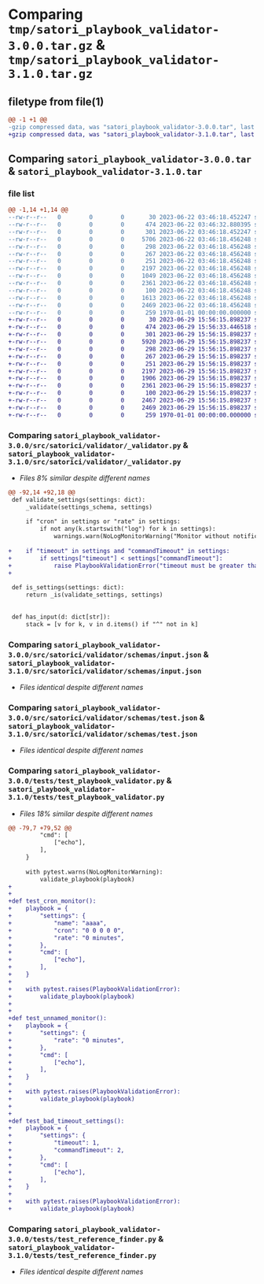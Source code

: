 # Comparing `tmp/satori_playbook_validator-3.0.0.tar.gz` & `tmp/satori_playbook_validator-3.1.0.tar.gz`

## filetype from file(1)

```diff
@@ -1 +1 @@
-gzip compressed data, was "satori_playbook_validator-3.0.0.tar", last modified: Thu Jun 22 03:46:32 2023, max compression
+gzip compressed data, was "satori_playbook_validator-3.1.0.tar", last modified: Thu Jun 29 15:56:33 2023, max compression
```

## Comparing `satori_playbook_validator-3.0.0.tar` & `satori_playbook_validator-3.1.0.tar`

### file list

```diff
@@ -1,14 +1,14 @@
--rw-r--r--   0        0        0       30 2023-06-22 03:46:18.452247 satori_playbook_validator-3.0.0/README.md
--rw-r--r--   0        0        0      474 2023-06-22 03:46:32.880395 satori_playbook_validator-3.0.0/pyproject.toml
--rw-r--r--   0        0        0      301 2023-06-22 03:46:18.452247 satori_playbook_validator-3.0.0/src/satorici/validator/__init__.py
--rw-r--r--   0        0        0     5706 2023-06-22 03:46:18.456248 satori_playbook_validator-3.0.0/src/satorici/validator/_validator.py
--rw-r--r--   0        0        0      298 2023-06-22 03:46:18.456248 satori_playbook_validator-3.0.0/src/satorici/validator/exceptions.py
--rw-r--r--   0        0        0      267 2023-06-22 03:46:18.456248 satori_playbook_validator-3.0.0/src/satorici/validator/schemas/command.json
--rw-r--r--   0        0        0      251 2023-06-22 03:46:18.456248 satori_playbook_validator-3.0.0/src/satorici/validator/schemas/import.json
--rw-r--r--   0        0        0     2197 2023-06-22 03:46:18.456248 satori_playbook_validator-3.0.0/src/satorici/validator/schemas/input.json
--rw-r--r--   0        0        0     1049 2023-06-22 03:46:18.456248 satori_playbook_validator-3.0.0/src/satorici/validator/schemas/settings.json
--rw-r--r--   0        0        0     2361 2023-06-22 03:46:18.456248 satori_playbook_validator-3.0.0/src/satorici/validator/schemas/test.json
--rw-r--r--   0        0        0      100 2023-06-22 03:46:18.456248 satori_playbook_validator-3.0.0/src/satorici/validator/warnings.py
--rw-r--r--   0        0        0     1613 2023-06-22 03:46:18.456248 satori_playbook_validator-3.0.0/tests/test_playbook_validator.py
--rw-r--r--   0        0        0     2469 2023-06-22 03:46:18.456248 satori_playbook_validator-3.0.0/tests/test_reference_finder.py
--rw-r--r--   0        0        0      259 1970-01-01 00:00:00.000000 satori_playbook_validator-3.0.0/PKG-INFO
+-rw-r--r--   0        0        0       30 2023-06-29 15:56:15.898237 satori_playbook_validator-3.1.0/README.md
+-rw-r--r--   0        0        0      474 2023-06-29 15:56:33.446518 satori_playbook_validator-3.1.0/pyproject.toml
+-rw-r--r--   0        0        0      301 2023-06-29 15:56:15.898237 satori_playbook_validator-3.1.0/src/satorici/validator/__init__.py
+-rw-r--r--   0        0        0     5920 2023-06-29 15:56:15.898237 satori_playbook_validator-3.1.0/src/satorici/validator/_validator.py
+-rw-r--r--   0        0        0      298 2023-06-29 15:56:15.898237 satori_playbook_validator-3.1.0/src/satorici/validator/exceptions.py
+-rw-r--r--   0        0        0      267 2023-06-29 15:56:15.898237 satori_playbook_validator-3.1.0/src/satorici/validator/schemas/command.json
+-rw-r--r--   0        0        0      251 2023-06-29 15:56:15.898237 satori_playbook_validator-3.1.0/src/satorici/validator/schemas/import.json
+-rw-r--r--   0        0        0     2197 2023-06-29 15:56:15.898237 satori_playbook_validator-3.1.0/src/satorici/validator/schemas/input.json
+-rw-r--r--   0        0        0     1906 2023-06-29 15:56:15.898237 satori_playbook_validator-3.1.0/src/satorici/validator/schemas/settings.json
+-rw-r--r--   0        0        0     2361 2023-06-29 15:56:15.898237 satori_playbook_validator-3.1.0/src/satorici/validator/schemas/test.json
+-rw-r--r--   0        0        0      100 2023-06-29 15:56:15.898237 satori_playbook_validator-3.1.0/src/satorici/validator/warnings.py
+-rw-r--r--   0        0        0     2467 2023-06-29 15:56:15.898237 satori_playbook_validator-3.1.0/tests/test_playbook_validator.py
+-rw-r--r--   0        0        0     2469 2023-06-29 15:56:15.898237 satori_playbook_validator-3.1.0/tests/test_reference_finder.py
+-rw-r--r--   0        0        0      259 1970-01-01 00:00:00.000000 satori_playbook_validator-3.1.0/PKG-INFO
```

### Comparing `satori_playbook_validator-3.0.0/src/satorici/validator/_validator.py` & `satori_playbook_validator-3.1.0/src/satorici/validator/_validator.py`

 * *Files 8% similar despite different names*

```diff
@@ -92,14 +92,18 @@
 def validate_settings(settings: dict):
     _validate(settings_schema, settings)
 
     if "cron" in settings or "rate" in settings:
         if not any(k.startswith("log") for k in settings):
             warnings.warn(NoLogMonitorWarning("Monitor without notifications."))
 
+    if "timeout" in settings and "commandTimeout" in settings:
+        if settings["timeout"] < settings["commandTimeout"]:
+            raise PlaybookValidationError("timeout must be greater than commandTimeout")
+
 
 def is_settings(settings: dict):
     return _is(validate_settings, settings)
 
 
 def has_input(d: dict[str]):
     stack = [v for k, v in d.items() if "^" not in k]
```

### Comparing `satori_playbook_validator-3.0.0/src/satorici/validator/schemas/input.json` & `satori_playbook_validator-3.1.0/src/satorici/validator/schemas/input.json`

 * *Files identical despite different names*

### Comparing `satori_playbook_validator-3.0.0/src/satorici/validator/schemas/test.json` & `satori_playbook_validator-3.1.0/src/satorici/validator/schemas/test.json`

 * *Files identical despite different names*

### Comparing `satori_playbook_validator-3.0.0/tests/test_playbook_validator.py` & `satori_playbook_validator-3.1.0/tests/test_playbook_validator.py`

 * *Files 18% similar despite different names*

```diff
@@ -79,7 +79,52 @@
         "cmd": [
             ["echo"],
         ],
     }
 
     with pytest.warns(NoLogMonitorWarning):
         validate_playbook(playbook)
+
+
+def test_cron_monitor():
+    playbook = {
+        "settings": {
+            "name": "aaaa",
+            "cron": "0 0 0 0 0",
+            "rate": "0 minutes",
+        },
+        "cmd": [
+            ["echo"],
+        ],
+    }
+
+    with pytest.raises(PlaybookValidationError):
+        validate_playbook(playbook)
+
+
+def test_unnamed_monitor():
+    playbook = {
+        "settings": {
+            "rate": "0 minutes",
+        },
+        "cmd": [
+            ["echo"],
+        ],
+    }
+
+    with pytest.raises(PlaybookValidationError):
+        validate_playbook(playbook)
+
+
+def test_bad_timeout_settings():
+    playbook = {
+        "settings": {
+            "timeout": 1,
+            "commandTimeout": 2,
+        },
+        "cmd": [
+            ["echo"],
+        ],
+    }
+
+    with pytest.raises(PlaybookValidationError):
+        validate_playbook(playbook)
```

### Comparing `satori_playbook_validator-3.0.0/tests/test_reference_finder.py` & `satori_playbook_validator-3.1.0/tests/test_reference_finder.py`

 * *Files identical despite different names*

